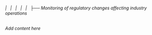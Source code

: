 ###### |   |   |   |   |   ├── Monitoring of regulatory changes affecting industry operations

*Add content here*